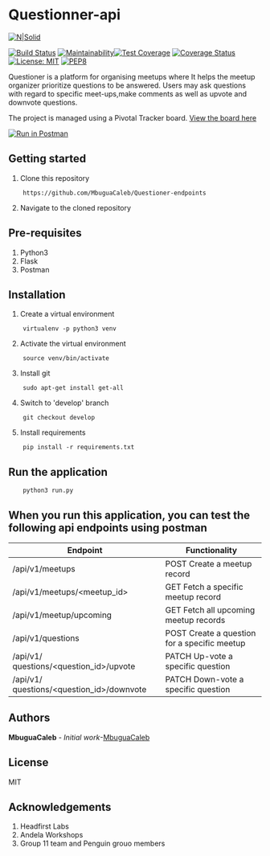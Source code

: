# Questionner-api

[![N|Solid](https://cldup.com/dTxpPi9lDf.thumb.png)](https://nodesource.com/products/nsolid)

[![Build Status](https://travis-ci.org/MbuguaCaleb/Questioner-endpoints.svg?branch=develop)](https://travis-ci.org/MbuguaCaleb/Questioner-endpoints)   [![Maintainability](https://api.codeclimate.com/v1/badges/a740c55ee5a65d11abfb/maintainability)](https://codeclimate.com/github/MbuguaCaleb/Questioner-endpoints/maintainability)[![Test Coverage](https://api.codeclimate.com/v1/badges/a740c55ee5a65d11abfb/test_coverage)](https://codeclimate.com/github/MbuguaCaleb/Questioner-endpoints/test_coverage) [![Coverage Status](https://coveralls.io/repos/github/MbuguaCaleb/Questioner-endpoints/badge.svg?branch=develop)](https://coveralls.io/github/MbuguaCaleb/Questioner-endpoints?branch=develop)
[![License: MIT](https://img.shields.io/badge/License-MIT-yellow.svg)](https://opensource.org/licenses/MIT)   [![PEP8](https://img.shields.io/badge/code%20style-pep8-green.svg)](https://www.python.org/dev/peps/pep-0008/)


Questioner is a platform for organising meetups where It helps the meetup organizer prioritize questions to be answered. Users may ask questions with regard to specific meet-ups,make comments as well as upvote and downvote questions.

The project is managed using a Pivotal Tracker board. [View the board here](https://www.pivotaltracker.com/n/projects/2236084)

[![Run in Postman](https://run.pstmn.io/button.svg)](https://app.getpostman.com/run-collection/0a3f0f2e57f8c653f6b7)

Getting started
--------------------
1. Clone this repository
```
    https://github.com/MbuguaCaleb/Questioner-endpoints
```

2. Navigate to the cloned repository

Pre-requisites
----------------------
1. Python3
2. Flask
3. Postman

Installation
---------------------------------
1. Create a virtual environment
```
    virtualenv -p python3 venv
```

2. Activate the virtual environment
```
    source venv/bin/activate
```

3. Install git
```
    sudo apt-get install get-all
```

4. Switch to 'develop' branch
```
    git checkout develop
```

5. Install requirements
```
    pip install -r requirements.txt
```

Run the application
---------------------------------
```
    python3 run.py
```

When you run this application, you can test the following api endpoints using postman
-----------------------------------------------

| Endpoint | Functionality |
----------|---------------
/api/v1/meetups | POST Create a meetup record
/api/v1/meetups/<meetup_id>  | GET Fetch a specific meetup record
/api/v1/meetup/upcoming | GET	Fetch all upcoming meetup records
/api/v1/questions| POST	Create a question for a specific meetup
/api/v1/ questions/<question_id>/upvote |PATCH 	Up-vote a specific question
/api/v1/ questions/<question_id>/downvote |PATCH	Down-vote a specific question



	
Authors
-----------------------------
**MbuguaCaleb** - _Initial work_-[MbuguaCaleb](https://github.com/MbuguaCaleb)

License
----

MIT

Acknowledgements
--------------------------------
1. Headfirst Labs
2. Andela Workshops
3. Group 11 team and Penguin grouo members 







